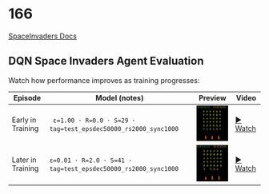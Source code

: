 # 166

[SpaceInvaders Docs](https://ale.farama.org/environments/space_invaders/)

## DQN Space Invaders Agent Evaluation

Watch how performance improves as training progresses:

| Episode | Model (notes) | Preview | Video |
|---|---|---|---|
| Early in Training | ` ε=1.00 · R=0.0 · S=29 · tag=test_epsdec50000_rs2000_sync1000` | <img src="media/early_video_thumbnail.png" width="120"/> |<a href="https://github.com/ayannaavalos/166/main/media/early_video.mp4" target="_blank">▶ Watch</a> | |
| Later in Training| `ε=0.01 · R=2.0 · S=41 · tag=test_epsdec50000_rs2000_sync1000` | <img src="media/late_video_thumbnail.png" width="120"/> | <a href="https://github.com/ayannaavalos/166/main/media/early_video.mp4" target="_blank">▶ Watch</a> | |

